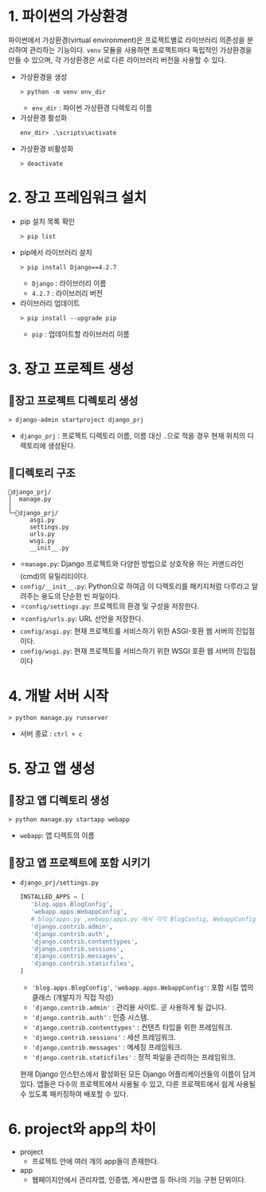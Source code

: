 # 1. 파이썬의 가상환경
파이썬에서 가상환경(virtual environment)은 프로젝트별로 라이브러리 의존성을 분리하여 관리하는 기능이다.
`venv` 모듈을 사용하면 프로젝트마다 독립적인 가상환경을 만들 수 있으며, 각 가상환경은 서로 다른 라이브러리 버전을 사용할 수 있다.

- 가상환경을 생성
   ```console
   > python -m venv env_dir
   ```
   - `env_dir` : 파이썬 가상환경 디렉토리 이름
- 가상환경 활성화
   ```console
   env_dir> .\scripts\activate
   ```
- 가상환경 비활성화
   ```console
   > deactivate
   ```

# 2. 장고 프레임워크 설치

- pip 설치 목록 확인
   ```console
   > pip list
   ```
- pip에서 라이브러리 설치
   ```console
   > pip install Django==4.2.7
   ```
   - `Django` : 라이브러리 이름
   - `4.2.7` : 라이브러리 버전
- 라이브러리 업데이트
   ```console
   > pip install --upgrade pip
   ```
   - `pip` : 업데이트할 라이브러리 이름

# 3. 장고 프로젝트 생성

## 📌장고 프로젝트 디렉토리 생성
```console
> django-admin startproject django_prj
```
- `django_prj` : 프로젝트 디렉토리 이름, 이름 대신 `.`으로 적을 경우 현재 위치의 디렉토리에 생성된다.

## 📌디렉토리 구조
```
📁django_prj/
│  manage.py
│
└─📁django_prj/
      asgi.py
      settings.py
      urls.py
      wsgi.py
      __init__.py
```
- ⭐`manage.py`: Django 프로젝트와 다양한 방법으로 상호작용 하는 커맨드라인(cmd)의 유틸리티이다.
- `config/__init__.py`: Python으로 하여금 이 디렉토리를 패키지처럼 다루라고 알려주는 용도의 단순한 빈 파일이다.
- ⭐`config/settings.py`: 프로젝트의 환경 및 구성을 저장한다.
- ⭐`config/urls.py`: URL 선언을 저장한다.
- `config/asgi.py`: 현재 프로젝트를 서비스하기 위한 ASGI-호환 웹 서버의 진입점이다.
- `config/wsgi.py`: 현재 프로젝트를 서비스하기 위한 WSGI 호환 웹 서버의 진입점이다

# 4. 개발 서버 시작
```
> python manage.py runserver
```
- 서버 종료 : `ctrl + c`

# 5. 장고 앱 생성

## 📌장고 앱 디렉토리 생성
```
> python manage.py startapp webapp
```
- `webapp`: 앱 디렉트의 이름

## 📌장고 앱 프로젝트에 포함 시키기

- `django_prj/settings.py`
   ```py
   INSTALLED_APPS = [
      'blog.apps.BlogConfig',
      'webapp.apps.WebappConfig',
      # blog/apps.py ,webapp/apps.py 에서 각각 BlogConfig, WebappConfig 클래스를 지정함.
      'django.contrib.admin',
      'django.contrib.auth',
      'django.contrib.contenttypes',
      'django.contrib.sessions',
      'django.contrib.messages',
      'django.contrib.staticfiles',
   ]
   ```
   - `'blog.apps.BlogConfig'`, `'webapp.apps.WebappConfig'`: 포함 시킬 앱의 클래스 (개발자가 직접 작성)
   - `'django.contrib.admin'` : 관리용 사이트. 곧 사용하게 될 겁니다.
   - `'django.contrib.auth'` : 인증 시스템.
   - `'django.contrib.contenttypes'` : 컨텐츠 타입을 위한 프레임워크.
   - `'django.contrib.sessions'` : 세션 프레임워크.
   - `'django.contrib.messages'` : 메세징 프레임워크.
   - `'django.contrib.staticfiles'` : 정적 파일을 관리하는 프레임워크.

   현재 Django 인스턴스에서 활성화된 모든 Django 어플리케이션들의 이름이 담겨 있다. 앱들은 다수의 프로젝트에서 사용될 수 있고, 다른 프로젝트에서 쉽게 사용될 수 있도록 패키징하여 배포할 수 있다.

# 6. project와 app의 차이
- project
   - 프로젝트 안에 여러 개의 app들이 존재한다.
- app
   - 웹페이지안에서 관리자앱, 인증앱, 게시판앱 등 하나의 기능 구현 단위이다.